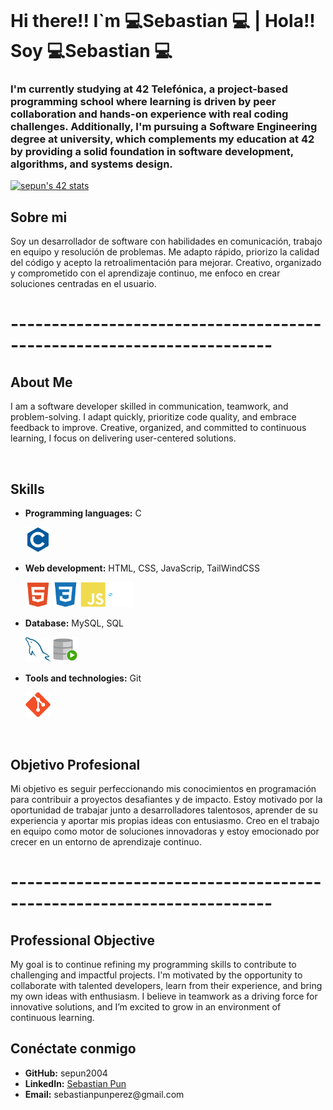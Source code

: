 
<p><img style="display: block; margin-left: auto; margin-right: auto; height: 400px; object-fit: cover;" src="https://media.giphy.com/media/v1.Y2lkPTc5MGI3NjExZ2thbGZ3YnJ1am1vMXBnZzJzOWdqb2VnOGR3enYxdGswcjRoMzRlMCZlcD12MV9naWZzX3NlYXJjaCZjdD1n/26tn33aiTi1jkl6H6/giphy.gif" alt="" /></p>

# Hi there!! I`m 💻Sebastian 💻 | Hola!!  Soy  💻Sebastian 💻

<h3>I'm currently studying at 42 Telefónica, a project-based programming school where learning is driven by peer collaboration and hands-on experience with real coding challenges. Additionally, I'm pursuing a Software Engineering degree at university, which complements my education at 42 by providing a solid foundation in software development, algorithms, and systems design.</h3>
<a href="https://github.com/oakoudad/badge42"><img src="https://badge.mediaplus.ma/binary/sepun" alt="sepun's 42 stats" /></a>


<h2>Sobre mi</h2>
<P>Soy un desarrollador de software con habilidades en comunicación, trabajo en equipo y resolución de problemas. Me adapto rápido, priorizo la calidad del código y acepto la retroalimentación para mejorar. Creativo, organizado y comprometido con el aprendizaje continuo, me enfoco en crear soluciones centradas en el usuario.</P>
<h1>----------------------------------------------------------------------</h1>
<h2>About Me</h2>
<p>I am a software developer skilled in communication, teamwork, and problem-solving. I adapt quickly, prioritize code quality, and embrace feedback to improve. Creative, organized, and committed to continuous learning, I focus on delivering user-centered solutions.</p>
<br>
<h2>Skills</h2>
<ul>
<li><strong>Programming languages:</strong> C
<p>
  <img src="https://github.com/devicons/devicon/blob/master/icons/c/c-plain.svg" alt="" width="40" height="40" />
  
</p>
</li>
<li><strong>Web development:</strong> HTML, CSS, JavaScrip, TailWindCSS
  <p>
    <img src="https://github.com/devicons/devicon/blob/master/icons/html5/html5-plain.svg" alt="" width="40" height="40" />
    <img src="https://github.com/devicons/devicon/blob/master/icons/css3/css3-plain.svg" alt="" width="40" height="40" />
    <img src="https://github.com/devicons/devicon/blob/master/icons/javascript/javascript-plain.svg" alt="" width="40" height="40"/>
    <img src="https://github.com/devicons/devicon/blob/master/icons/tailwindcss/tailwindcss-original-wordmark.svg" alt="" width="40" height="40"/>
  </p>
  </li>
<li><strong>Database:</strong> MySQL, SQL
  <p>
    <img src="https://github.com/devicons/devicon/blob/master/icons/mysql/mysql-original.svg" alt="" width="40" height="40" />
    <img src="https://github.com/devicons/devicon/blob/master/icons/sqldeveloper/sqldeveloper-original.svg" alt="" width="40" height="40"   />
  </p>
</li>
<li><strong>Tools and technologies:</strong> Git
  <p>
  <img src="https://github.com/devicons/devicon/blob/master/icons/git/git-plain.svg" alt="" width="40" height="40" />
  </p>
</li>
</ul>
<br>

<h2>Objetivo Profesional</h2>
<p>Mi objetivo es seguir perfeccionando mis conocimientos en programación para contribuir a proyectos desafiantes y de impacto. Estoy motivado por la oportunidad de trabajar junto a desarrolladores talentosos, aprender de su experiencia y aportar mis propias ideas con entusiasmo. Creo en el trabajo en equipo como motor de soluciones innovadoras y estoy emocionado por crecer en un entorno de aprendizaje continuo.</p>

<h1>----------------------------------------------------------------------</h1>

<h2>Professional Objective</h2>
<p>My goal is to continue refining my programming skills to contribute to challenging and impactful projects. I'm motivated by the opportunity to collaborate with talented developers, learn from their experience, and bring my own ideas with enthusiasm. I believe in teamwork as a driving force for innovative solutions, and I’m excited to grow in an environment of continuous learning.
</p>

<h2>Con&eacute;ctate conmigo</h2>
<ul>
<li><strong>GitHub:</strong> sepun2004</li>
<li><strong>LinkedIn:</strong> <a href="https://www.linkedin.com/in/sebasti%C3%A1n-pun-6009ab285/">Sebastian Pun</a></li>
<li><strong>Email:</strong> sebastianpunperez@gmail.com</li>
</ul>

